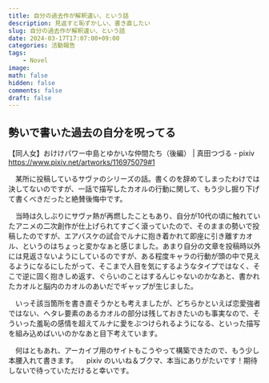 ```yaml
---
title: 自分の過去作が解釈違い、という話
description: 見返すと恥ずかしい、書き直したい
slug: 自分の過去作が解釈違い、という話
date: 2024-03-17T17:07:00+09:00
categories: 活動報告
tags:
    - Novel
image:
math: false
hidden: false
comments: false
draft: false
---
```


## 勢いで書いた過去の自分を呪ってる

【同人女】おけけパワー中島とゆかいな仲間たち（後編） | 真田つづる - pixiv 
https://www.pixiv.net/artworks/116975079#1

　某所に投稿しているサヴァのシリーズの話。書くのを辞めてしまったわけでは決してないのですが、一話で描写したカオルの行動に関して、もう少し掘り下げて書くべきだったと絶賛後悔中です。

　当時は久しぶりにサヴァ熱が再燃したこともあり、自分が10代の頃に触れていたアニメの二次創作が仕上げられてすごく滾っていたので、そのままの勢いで投稿したのですが、エアバスケの試合でルナに抱き着かれて即座に引き離すカオル、というのはちょっと変かなぁと感じました。あまり自分の文章を投稿時以外には見返さないようにしているのですが、ある程度キャラの行動が頭の中で見えるようになるにしたがって、そこまで人目を気にするようなタイプではなく、そこで逆に固く抱きしめ返す、ぐらいのことはするんじゃないのかなあと、書かれたカオルと脳内のカオルのあいだでギャップが生じました。

　いっそ該当箇所を書き直そうかとも考えましたが、どちらかといえば恋愛強者ではない、ヘタレ要素のあるカオルの部分は残しておきたいのも事実なので、そういった羞恥の感情を超えてルナに愛をぶつけられるようになる、といった描写を組み込めばいいのかなあと目下考えています。

　何はともあれ、アーカイブ用のサイトもこうやって構築できたので、もう少し本腰入れて書きます。
　pixiv のいいね＆ブクマ、本当にありがたいです！期待しないで待っていただけると幸いです。